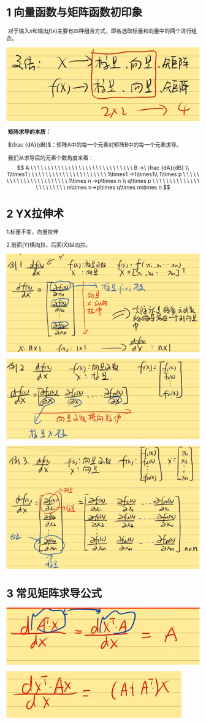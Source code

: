 # 1 向量函数与矩阵函数初印象

​	对于输入$x$和输出$f(x)$主要有四种组合方式，即各选取标量和向量中的两个进行组合。

![image-20240905143014963](images/image-20240905143014963.png)

​	**矩阵求导的本质：**

​	$\frac {dA}{dB}$：矩阵A中的每一个元素对矩阵B中的每一个元素求导。

​	我们从求导后的元素个数角度来看：
$$
A \ \ \ \ \ \ \ \ \ \ \ \ \ \ \ \ \ \ \  \ \ \ \  \ \ \  \  \ \ \ B →\ \frac {dA}{dB} \\
1\times1 \ \ \ \ \ \ \ \ \ \ \ \ \ \ \ \ \ \ \ \ \ \ \ 1\times1 →1\times1\\
1\times p \ \ \ \ \ \ \ \ \ \ \ \ \ \ \ \ \ \ \ \ \ \ \ 1\times n →p\times n \\
q\times p \ \ \ \ \ \ \ \ \ \ \ \ \ \ \ \ \ \ \ \ \ \ \ m\times n→p\times q\times m\times n
$$

# 2 YX拉伸术

1.标量不变，向量拉伸

2.前面(Y)横向拉，后面(X)纵向拉。

![image-20240905170031018](images/image-20240905170031018.png)

![image-20240905170057861](images/image-20240905170057861.png)

![image-20240905170338927](images/image-20240905170338927.png)

# 3 常见矩阵求导公式

![image-20240905171343734](images/image-20240905171343734.png)

![image-20240905171711887](images/image-20240905171711887.png)